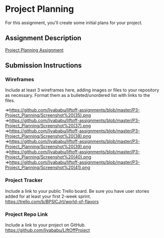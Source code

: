 # Project Planning
For this assignment, you'll create some initial plans for your project.

## Assignment Description
[Project Planning Assignment](https://education.launchcode.org/liftoff/modules/assignments/project-planning)

## Submission Instructions

### Wireframes

Include at least 3 wireframes here, adding images or files to your repository as necessary. Format them as a bulleted/unordered list with links to the files.

=>https://github.com/liyababu/liftoff-assignments/blob/master/P3-Project_Planning/Screenshot%20(35).png
=>https://github.com/liyababu/liftoff-assignments/blob/master/P3-Project_Planning/Screenshot%20(37).png
=>https://github.com/liyababu/liftoff-assignments/blob/master/P3-Project_Planning/Screenshot%20(38).png
=>https://github.com/liyababu/liftoff-assignments/blob/master/P3-Project_Planning/Screenshot%20(39).png
=>https://github.com/liyababu/liftoff-assignments/blob/master/P3-Project_Planning/Screenshot%20(40).png
=>https://github.com/liyababu/liftoff-assignments/blob/master/P3-Project_Planning/Screenshot%20(41).png
### Project Tracker

Include a link to your public Trello board. Be sure you have user stories added for at least your first 2-week sprint.
https://trello.com/b/BPSlCJrt/world-of-flavors

### Project Repo Link

Include a link to your project on GitHub.
https://github.com/liyababu/LiftOffProject
